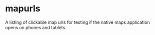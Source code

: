 mapurls
=======

A listing of clickable map urls for testing if the native maps application opens on phones and tablets

